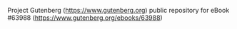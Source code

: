 Project Gutenberg (https://www.gutenberg.org) public repository for eBook #63988 (https://www.gutenberg.org/ebooks/63988)

